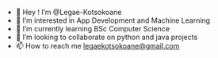 - 👋 Hey ! I’m @Legae-Kotsokoane
- 👀 I’m interested in App Development and Machine Learning
- 🌱 I’m currently learning BSc Computer Science
- 💞️ I’m looking to collaborate on python and java projects
- 📫 How to reach me legaekotsokoane@gmail.com

<!---
Legae-Kotsokoane/Legae-Kotsokoane is a ✨ special ✨ repository because its `README.md` (this file) appears on your GitHub profile.
You can click the Preview link to take a look at your changes.
--->
